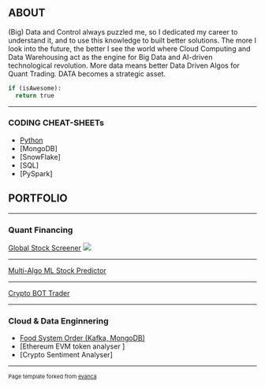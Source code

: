 ## ABOUT
(Big) Data and Control always puzzled me, so I dedicated my career to understand it, and to use this knowledge to built better solutions. The more I look into the future, the better I see the world where Cloud Computing and Data Warehousing act as the engine for Big Data and AI-driven technological revolution. More data means better Data Driven Algos for Quant Trading. DATA becomes a strategic asset.

```python
if (isAwesome):
  return true
```

---
### CODING CHEAT-SHEETs
  - [Python](http://example.com/)
  - [MongoDB]
  - [SnowFlake]
  - [SQL]
  - [PySpark]

## PORTFOLIO

---

### Quant Financing 

[Global Stock Screener](/sample_page)
<img src="images/dummy_thumbnail.jpg?raw=true"/>

---
[Multi-Algo ML Stock Predictor ](/pdf/sample_presentation.pdf)

---
[Crypto BOT Trader](http://example.com/)

---

### Cloud & Data Enginnering

- [Food System Order (Kafka, MongoDB)](http://example.com/)
- [Ethereum EVM token analyser ]
- [Crypto Sentiment Analyser]


    



---
<p style="font-size:11px">Page template forked from <a href="https://github.com/evanca/quick-portfolio">evanca</a></p>
<!-- Remove above link if you don't want to attibute -->
